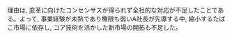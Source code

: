 理由は, 変革に向けたコンセンサスが得られず全社的な対応が不足したことである。よって, 事業経験が未熟であり権限も弱いA社長が先導する中, 縮小するたばこ市場に依存し, コア技術を活かした新市場の開拓も不足した。